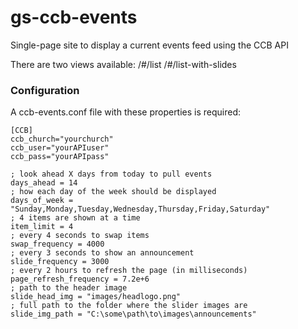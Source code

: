 # gs-ccb-events
Single-page site to display a current events feed using the CCB API

There are two views available:
/#/list
/#/list-with-slides

### Configuration

A ccb-events.conf file with these properties is required:

```
[CCB]
ccb_church="yourchurch"
ccb_user="yourAPIuser"
ccb_pass="yourAPIpass"

; look ahead X days from today to pull events
days_ahead = 14
; how each day of the week should be displayed
days_of_week = "Sunday,Monday,Tuesday,Wednesday,Thursday,Friday,Saturday"
; 4 items are shown at a time
item_limit = 4
; every 4 seconds to swap items
swap_frequency = 4000
; every 3 seconds to show an announcement
slide_frequency = 3000
; every 2 hours to refresh the page (in milliseconds)
page_refresh_frequency = 7.2e+6
; path to the header image
slide_head_img = "images/headlogo.png"
; full path to the folder where the slider images are
slide_img_path = "C:\some\path\to\images\announcements"
```
